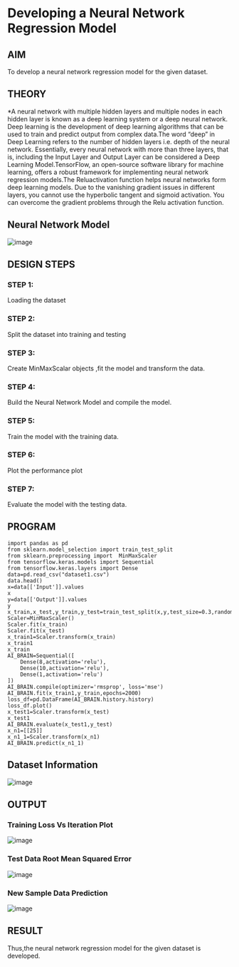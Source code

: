 # Developing a Neural Network Regression Model

## AIM

To develop a neural network regression model for the given dataset.

## THEORY

*A neural network with multiple hidden layers and multiple nodes in each hidden layer is known as a deep learning system or a deep neural network. Deep learning is the development of deep learning algorithms that can be used to train and predict output from complex data.The word “deep” in Deep Learning refers to the number of hidden layers i.e. depth of the neural network. Essentially, every neural network with more than three layers, that is, including the Input Layer and Output Layer can be considered a Deep Learning Model.TensorFlow, an open-source software library for machine learning, offers a robust framework for implementing neural network regression models.The Reluactivation function helps neural networks form deep learning models. Due to the vanishing gradient issues in different layers, you cannot use the hyperbolic tangent and sigmoid activation. You can overcome the gradient problems through the Relu activation function.


## Neural Network Model

![image](https://user-images.githubusercontent.com/75235293/187114741-50011779-d558-46b0-b66e-c290d9fca8c0.png)


## DESIGN STEPS

### STEP 1:

Loading the dataset

### STEP 2:

Split the dataset into training and testing

### STEP 3:

Create MinMaxScalar objects ,fit the model and transform the data.

### STEP 4:

Build the Neural Network Model and compile the model.

### STEP 5:

Train the model with the training data.

### STEP 6:

Plot the performance plot

### STEP 7:

Evaluate the model with the testing data.

## PROGRAM
```
import pandas as pd
from sklearn.model_selection import train_test_split
from sklearn.preprocessing import  MinMaxScaler
from tensorflow.keras.models import Sequential
from tensorflow.keras.layers import Dense
data=pd.read_csv("dataset1.csv")
data.head()
x=data[['Input']].values
x
y=data[['Output']].values
y
x_train,x_test,y_train,y_test=train_test_split(x,y,test_size=0.3,random_state=33)
Scaler=MinMaxScaler()
Scaler.fit(x_train)
Scaler.fit(x_test)
x_train1=Scaler.transform(x_train)
x_train1
x_train
AI_BRAIN=Sequential([
    Dense(8,activation='relu'),
    Dense(10,activation='relu'),
    Dense(1,activation='relu')
])
AI_BRAIN.compile(optimizer='rmsprop', loss='mse')
AI_BRAIN.fit(x_train1,y_train,epochs=2000)
loss_df=pd.DataFrame(AI_BRAIN.history.history)
loss_df.plot()
x_test1=Scaler.transform(x_test)
x_test1
AI_BRAIN.evaluate(x_test1,y_test)
x_n1=[[25]]
x_n1_1=Scaler.transform(x_n1)
AI_BRAIN.predict(x_n1_1)

```

## Dataset Information

![image](https://user-images.githubusercontent.com/75235293/187087226-b6596c46-ed43-4e53-9abd-3776b0ce9d8f.png)


## OUTPUT

### Training Loss Vs Iteration Plot

![image](https://user-images.githubusercontent.com/75235293/187086647-6e61584c-5f94-4d52-a31c-d4189daa984b.png)


### Test Data Root Mean Squared Error

![image](https://user-images.githubusercontent.com/75235293/187086691-3307bc1e-5eac-4718-8e94-89d7729125cd.png)


### New Sample Data Prediction
![image](https://user-images.githubusercontent.com/75235293/187086786-cf327d8c-756e-4df5-8528-c00c2057bce7.png)



## RESULT

Thus,the neural network regression model for the given dataset is developed.
